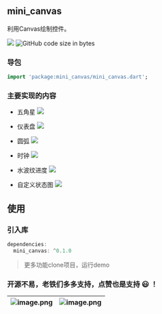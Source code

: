 ## mini_canvas

利用Canvas绘制控件。

[![](https://img.shields.io/pub/v/mini_canvas#align=left&display=inline&height=20&originHeight=20&originWidth=76&status=done&style=none&width=76)](https://pub.flutter-io.cn/packages/mini_canvas) ![GitHub code size in bytes](https://img.shields.io/github/languages/code-size/OpenFlutter/mini_canvas?style=plastic)


### 导包
```dart
import 'package:mini_canvas/mini_canvas.dart';
```

### 主要实现的内容

- 五角星
![](res/五角星.jpg)

- 仪表盘
![](res/仪表盘.jpg)

- 圆弧
![](res/圆弧.jpg)

- 时钟
![](res/时钟.gif)

- 水波纹进度
![](res/水波纹.gif)

- 自定义状态图
![](res/状态图.jpg)

## 使用

### 引入库
```dart
dependencies:
  mini_canvas: ^0.1.0
```



> 更多功能clone项目，运行demo

### 开源不易，老铁们多多支持，点赞也是支持 😃 ！
| ![image.png](https://cdn.nlark.com/yuque/0/2019/png/179485/1576646832207-e84c24f8-2e66-4937-af4d-b406f88c3974.png#align=left&display=inline&height=436&name=image.png&originHeight=337&originWidth=217&size=83049&status=done&style=none&width=281) | ![image.png](https://cdn.nlark.com/yuque/0/2019/png/179485/1576646720153-ad4673cb-3595-4468-9b60-75725e4322e7.png#align=left&display=inline&height=435&name=image.png&originHeight=298&originWidth=217&size=80120&status=done&style=none&width=317) |
| :---: | :---: |
